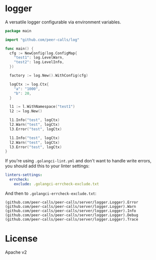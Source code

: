 # logger

A versatile logger configurable via environment variables.

```go
package main

import "github.com/peer-calls/log"

func main() {
  cfg := NewConfig(log.ConfigMap{
    "test1": log.LevelWarn,
    "test2": log.LevelInfo,
  })

  factory := log.New().WithConfig(cfg)

  logCtx := log.Ctx{
    "a": "1000",
    "b": 20,
  }

  l1 := l.WithNamespace("test1")
  l2 := log.New()

  l1.Info("test", logCtx)
  l2.Warn("test", logCtx)
  l3.Error("test", logCtx)

  l1.Info("test", logCtx)
  l2.Warn("test", logCtx)
  l3.Error("test", logCtx)
}
```

If you're using `.golangci-lint.yml` and don't want to handle write errors,
you should add this to your linter settings:

```yaml
linters-settings:
  errcheck:
    exclude: .golangci-errcheck-exclude.txt
```

And then to `.golangci-errcheck-exclude.txt`:

```
(github.com/peer-calls/peer-calls/server/logger.Logger).Error
(github.com/peer-calls/peer-calls/server/logger.Logger).Warn
(github.com/peer-calls/peer-calls/server/logger.Logger).Info
(github.com/peer-calls/peer-calls/server/logger.Logger).Debug
(github.com/peer-calls/peer-calls/server/logger.Logger).Trace
```

# License

Apache v2
